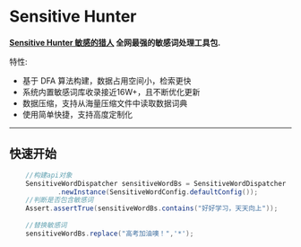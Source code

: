 # Sensitive Hunter

**[Sensitive Hunter 敏感的猎人](https://github.com/xiaochangbai/sensitive-hunter) 全网最强的敏感词处理工具包.**


特性:

* 基于 DFA 算法构建，数据占用空间小，检索更快
* 系统内置敏感词库收录接近16W+，且不断优化更新
* 数据压缩，支持从海量压缩文件中读取数据词典
* 使用简单快捷，支持高度定制化
----------


## 快速开始
```java
    //构建api对象
    SensitiveWordDispatcher sensitiveWordBs = SensitiveWordDispatcher
            .newInstance(SensitiveWordConfig.defaultConfig());
    //判断是否包含敏感词
    Assert.assertTrue(sensitiveWordBs.contains("好好学习，天天向上"));
    
    //替换敏感词
    sensitiveWordBs.replace("高考加油噢！",'*');
```
